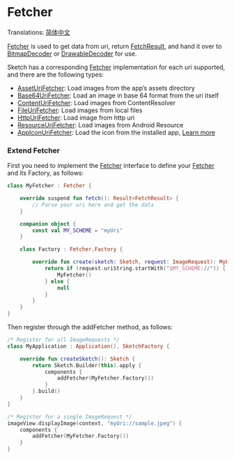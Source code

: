 # Fetcher

Translations: [简体中文](fetcher_zh.md)

[Fetcher] is used to get data from uri, return [FetchResult], and hand it over to [BitmapDecoder] or [DrawableDecoder] for use.

Sketch has a corresponding [Fetcher] implementation for each uri supported, and there are the following types:

* [AssetUriFetcher][AssetUriFetcher]: Load images from the app’s assets directory
* [Base64UriFetcher][Base64UriFetcher]: Load an image in base 64 format from the uri itself
* [ContentUriFetcher][ContentUriFetcher]: Load images from ContentResolver
* [FileUriFetcher][FileUriFetcher]: Load images from local files
* [HttpUriFetcher][HttpUriFetcher]: Load image from http uri
* [ResourceUriFetcher][ResourceUriFetcher]: Load images from Android Resource
* [AppIconUriFetcher][AppIconUriFetcher]: Load the icon from the installed app, [Learn more](apk_app_icon.md#displays-an-icon-for-the-installed-app)

### Extend Fetcher

First you need to implement the [Fetcher] interface to define your [Fetcher] and its Factory, as follows:

```kotlin
class MyFetcher : Fetcher {

    override suspend fun fetch(): Result<FetchResult> {
        // Parse your uri here and get the data
    }

    companion object {
        const val MY_SCHEME = "myUri"
    }

    class Factory : Fetcher.Factory {

        override fun create(sketch: Sketch, request: ImageRequest): MyFetcher? {
            return if (request.uriString.startWith("$MY_SCHEME://")) {
                MyFetcher()
            } else {
                null
            }
        }
    }
}
```

Then register through the addFetcher method, as follows: 

```kotlin
/* Register for all ImageRequests */
class MyApplication : Application(), SketchFactory {

    override fun createSketch(): Sketch {
        return Sketch.Builder(this).apply {
            components {
                addFetcher(MyFetcher.Factory())
            }
        }.build()
    }
}

/* Register for a single ImageRequest */
imageView.displayImage(context, "myUri://sample.jpeg") {
    components {
        addFetcher(MyFetcher.Factory())
    }
}
```

[comment]: <> (class)

[ImageRequest]: ../../sketch-core/src/main/kotlin/com/github/panpf/sketch/request/ImageRequest.kt

[BitmapDecoder]: ../../sketch-core/src/main/kotlin/com/github/panpf/sketch/decode/BitmapDecoder.kt

[DrawableDecoder]: ../../sketch-core/src/main/kotlin/com/github/panpf/sketch/decode/DrawableDecoder.kt

[Fetcher]: ../../sketch-core/src/main/kotlin/com/github/panpf/sketch/fetch/Fetcher.kt

[FetchResult]: ../../sketch-core/src/main/kotlin/com/github/panpf/sketch/fetch/FetchResult.kt

[AssetUriFetcher]: ../../sketch-core/src/main/kotlin/com/github/panpf/sketch/fetch/AssetUriFetcher.kt

[Base64UriFetcher]: ../../sketch-core/src/main/kotlin/com/github/panpf/sketch/fetch/Base64UriFetcher.kt

[ContentUriFetcher]: ../../sketch-core/src/main/kotlin/com/github/panpf/sketch/fetch/ContentUriFetcher.kt

[FileUriFetcher]: ../../sketch-core/src/main/kotlin/com/github/panpf/sketch/fetch/FileUriFetcher.kt

[HttpUriFetcher]: ../../sketch-core/src/main/kotlin/com/github/panpf/sketch/fetch/HttpUriFetcher.kt

[ResourceUriFetcher]: ../../sketch-core/src/main/kotlin/com/github/panpf/sketch/fetch/ResourceUriFetcher.kt

[AppIconUriFetcher]: ../../sketch-extensions-core/src/main/kotlin/com/github/panpf/sketch/fetch/AppIconUriFetcher.kt